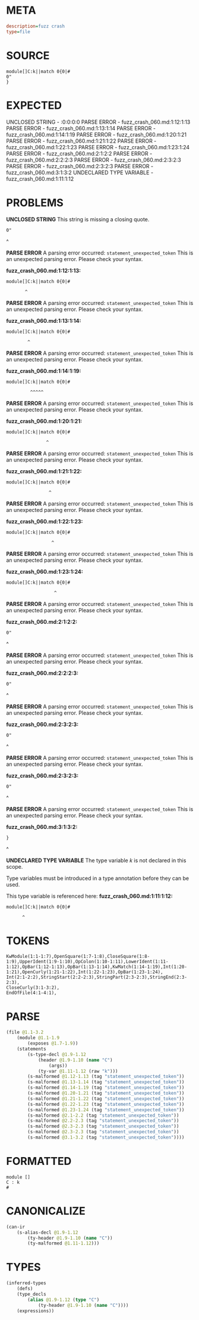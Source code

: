 # META
~~~ini
description=fuzz crash
type=file
~~~
# SOURCE
~~~roc
module[]C:k||match 0{0|#
0"
}
~~~
# EXPECTED
UNCLOSED STRING - :0:0:0:0
PARSE ERROR - fuzz_crash_060.md:1:12:1:13
PARSE ERROR - fuzz_crash_060.md:1:13:1:14
PARSE ERROR - fuzz_crash_060.md:1:14:1:19
PARSE ERROR - fuzz_crash_060.md:1:20:1:21
PARSE ERROR - fuzz_crash_060.md:1:21:1:22
PARSE ERROR - fuzz_crash_060.md:1:22:1:23
PARSE ERROR - fuzz_crash_060.md:1:23:1:24
PARSE ERROR - fuzz_crash_060.md:2:1:2:2
PARSE ERROR - fuzz_crash_060.md:2:2:2:3
PARSE ERROR - fuzz_crash_060.md:2:3:2:3
PARSE ERROR - fuzz_crash_060.md:2:3:2:3
PARSE ERROR - fuzz_crash_060.md:3:1:3:2
UNDECLARED TYPE VARIABLE - fuzz_crash_060.md:1:11:1:12
# PROBLEMS
**UNCLOSED STRING**
This string is missing a closing quote.

```roc
0"
```
 ^


**PARSE ERROR**
A parsing error occurred: `statement_unexpected_token`
This is an unexpected parsing error. Please check your syntax.

**fuzz_crash_060.md:1:12:1:13:**
```roc
module[]C:k||match 0{0|#
```
           ^


**PARSE ERROR**
A parsing error occurred: `statement_unexpected_token`
This is an unexpected parsing error. Please check your syntax.

**fuzz_crash_060.md:1:13:1:14:**
```roc
module[]C:k||match 0{0|#
```
            ^


**PARSE ERROR**
A parsing error occurred: `statement_unexpected_token`
This is an unexpected parsing error. Please check your syntax.

**fuzz_crash_060.md:1:14:1:19:**
```roc
module[]C:k||match 0{0|#
```
             ^^^^^


**PARSE ERROR**
A parsing error occurred: `statement_unexpected_token`
This is an unexpected parsing error. Please check your syntax.

**fuzz_crash_060.md:1:20:1:21:**
```roc
module[]C:k||match 0{0|#
```
                   ^


**PARSE ERROR**
A parsing error occurred: `statement_unexpected_token`
This is an unexpected parsing error. Please check your syntax.

**fuzz_crash_060.md:1:21:1:22:**
```roc
module[]C:k||match 0{0|#
```
                    ^


**PARSE ERROR**
A parsing error occurred: `statement_unexpected_token`
This is an unexpected parsing error. Please check your syntax.

**fuzz_crash_060.md:1:22:1:23:**
```roc
module[]C:k||match 0{0|#
```
                     ^


**PARSE ERROR**
A parsing error occurred: `statement_unexpected_token`
This is an unexpected parsing error. Please check your syntax.

**fuzz_crash_060.md:1:23:1:24:**
```roc
module[]C:k||match 0{0|#
```
                      ^


**PARSE ERROR**
A parsing error occurred: `statement_unexpected_token`
This is an unexpected parsing error. Please check your syntax.

**fuzz_crash_060.md:2:1:2:2:**
```roc
0"
```
^


**PARSE ERROR**
A parsing error occurred: `statement_unexpected_token`
This is an unexpected parsing error. Please check your syntax.

**fuzz_crash_060.md:2:2:2:3:**
```roc
0"
```
 ^


**PARSE ERROR**
A parsing error occurred: `statement_unexpected_token`
This is an unexpected parsing error. Please check your syntax.

**fuzz_crash_060.md:2:3:2:3:**
```roc
0"
```
  ^


**PARSE ERROR**
A parsing error occurred: `statement_unexpected_token`
This is an unexpected parsing error. Please check your syntax.

**fuzz_crash_060.md:2:3:2:3:**
```roc
0"
```
  ^


**PARSE ERROR**
A parsing error occurred: `statement_unexpected_token`
This is an unexpected parsing error. Please check your syntax.

**fuzz_crash_060.md:3:1:3:2:**
```roc
}
```
^


**UNDECLARED TYPE VARIABLE**
The type variable _k_ is not declared in this scope.

Type variables must be introduced in a type annotation before they can be used.

This type variable is referenced here:
**fuzz_crash_060.md:1:11:1:12:**
```roc
module[]C:k||match 0{0|#
```
          ^


# TOKENS
~~~zig
KwModule(1:1-1:7),OpenSquare(1:7-1:8),CloseSquare(1:8-1:9),UpperIdent(1:9-1:10),OpColon(1:10-1:11),LowerIdent(1:11-1:12),OpBar(1:12-1:13),OpBar(1:13-1:14),KwMatch(1:14-1:19),Int(1:20-1:21),OpenCurly(1:21-1:22),Int(1:22-1:23),OpBar(1:23-1:24),
Int(2:1-2:2),StringStart(2:2-2:3),StringPart(2:3-2:3),StringEnd(2:3-2:3),
CloseCurly(3:1-3:2),
EndOfFile(4:1-4:1),
~~~
# PARSE
~~~clojure
(file @1.1-3.2
	(module @1.1-1.9
		(exposes @1.7-1.9))
	(statements
		(s-type-decl @1.9-1.12
			(header @1.9-1.10 (name "C")
				(args))
			(ty-var @1.11-1.12 (raw "k")))
		(s-malformed @1.12-1.13 (tag "statement_unexpected_token"))
		(s-malformed @1.13-1.14 (tag "statement_unexpected_token"))
		(s-malformed @1.14-1.19 (tag "statement_unexpected_token"))
		(s-malformed @1.20-1.21 (tag "statement_unexpected_token"))
		(s-malformed @1.21-1.22 (tag "statement_unexpected_token"))
		(s-malformed @1.22-1.23 (tag "statement_unexpected_token"))
		(s-malformed @1.23-1.24 (tag "statement_unexpected_token"))
		(s-malformed @2.1-2.2 (tag "statement_unexpected_token"))
		(s-malformed @2.2-2.3 (tag "statement_unexpected_token"))
		(s-malformed @2.3-2.3 (tag "statement_unexpected_token"))
		(s-malformed @2.3-2.3 (tag "statement_unexpected_token"))
		(s-malformed @3.1-3.2 (tag "statement_unexpected_token"))))
~~~
# FORMATTED
~~~roc
module []
C : k
#

~~~
# CANONICALIZE
~~~clojure
(can-ir
	(s-alias-decl @1.9-1.12
		(ty-header @1.9-1.10 (name "C"))
		(ty-malformed @1.11-1.12)))
~~~
# TYPES
~~~clojure
(inferred-types
	(defs)
	(type_decls
		(alias @1.9-1.12 (type "C")
			(ty-header @1.9-1.10 (name "C"))))
	(expressions))
~~~
